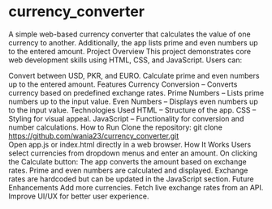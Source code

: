 # currency_converter
A simple web-based currency converter that calculates the value of one currency to another. Additionally, the app lists prime and even numbers up to the entered amount.
Project Overview
This project demonstrates core web development skills using HTML, CSS, and JavaScript. Users can:

Convert between USD, PKR, and EURO.
Calculate prime and even numbers up to the entered amount.
Features
Currency Conversion – Converts currency based on predefined exchange rates.
Prime Numbers – Lists prime numbers up to the input value.
Even Numbers – Displays even numbers up to the input value.
Technologies Used
HTML – Structure of the app.
CSS – Styling for visual appeal.
JavaScript – Functionality for conversion and number calculations.
How to Run
Clone the repository:
git clone https://github.com/wania23/currency_converter.git  
Open app.js or index.html directly in a web browser.
How It Works
Users select currencies from dropdown menus and enter an amount.
On clicking the Calculate button:
The app converts the amount based on exchange rates.
Prime and even numbers are calculated and displayed.
Exchange rates are hardcoded but can be updated in the JavaScript section.                                                      Future Enhancements
Add more currencies.
Fetch live exchange rates from an API.
Improve UI/UX for better user experience.
